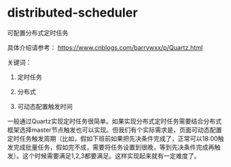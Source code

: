 # distributed-scheduler
可配置分布式定时任务

具体介绍请参考：
https://www.cnblogs.com/barrywxx/p/Quartz.html

关键词：

1. 定时任务

2. 分布式

3. 可动态配置触发时间

一般通过Quartz实现定时任务很简单。如果实现分布式定时任务需要结合分布式框架选择master节点触发也可以实现。但我们有个实际需求是，页面可动态配置定时任务触发周期（比如，假如下班前如果把先决条件完成了，正常可以18:00触发完成批量任务，假如完不成，需要将任务设置到很晚，等到先决条件完成再触发）。这个时候需要满足1,2,3都要满足。这样实现起来就有一定难度了。

